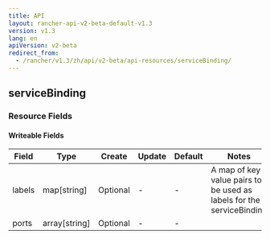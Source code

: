 ```yaml
---
title: API
layout: rancher-api-v2-beta-default-v1.3
version: v1.3
lang: en
apiVersion: v2-beta
redirect_from:
  - /rancher/v1.3/zh/api/v2-beta/api-resources/serviceBinding/
---
```


## serviceBinding



### Resource Fields

#### Writeable Fields

Field | Type | Create | Update | Default | Notes
---|---|---|---|---|---
labels | map[string] | Optional | - | - | A map of key value pairs to be used as labels for the serviceBinding
ports | array[string] | Optional | - | - | 



<br>
